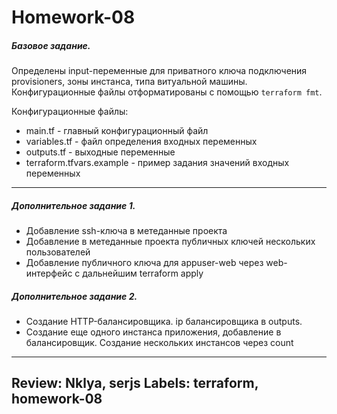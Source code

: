 ﻿﻿Homework-08
===========

##### Базовое задание.

Определены input-переменные для приватного ключа подключения provisioners, зоны инстанса, типа витуальной машины. 
Конфигурационные файлы отформатированы с помощью ```terraform fmt```.

Конфигурационные файлы: 
 * main.tf - главный конфигурационный файл
 * variables.tf - файл определения входных переменных
 * outputs.tf - выходные переменные
 * terraform.tfvars.example - пример задания значений входных переменных
 
----

##### Дополнительное задание 1.

 * Добавление ssh-ключа в метеданные проекта
 * Добавление в метеданные проекта публичных ключей нескольких пользователей
 * Добавление публичного ключа для appuser-web через web-интерфейс с дальнейшим terraform apply
 
##### Дополнительное задание 2.

 * Создание HTTP-балансировщика. ip балансировщика в outputs.
 * Создание еще одного инстанса приложения, добавление в балансировщик. Создание нескольких инстансов через count
 
 
----
Review: Nklya, serjs
Labels: terraform, homework-08
----